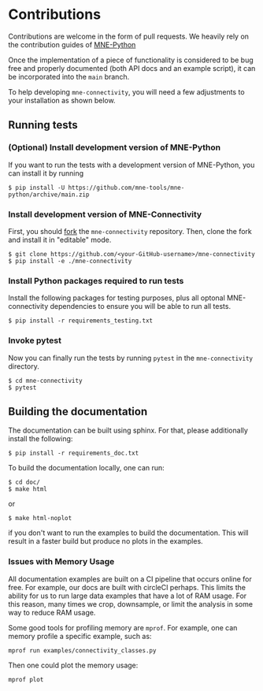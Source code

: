 # Contributions

Contributions are welcome in the form of pull requests. We heavily rely on the
contribution guides of [MNE-Python](https://mne.tools/stable/install/contributing.html)

Once the implementation of a piece of functionality is considered to be bug
free and properly documented (both API docs and an example script),
it can be incorporated into the `main` branch.

To help developing `mne-connectivity`, you will need a few adjustments to your
installation as shown below.

## Running tests

### (Optional) Install development version of MNE-Python
If you want to run the tests with a development version of MNE-Python,
you can install it by running

    $ pip install -U https://github.com/mne-tools/mne-python/archive/main.zip

### Install development version of MNE-Connectivity
First, you should [fork](https://help.github.com/en/github/getting-started-with-github/fork-a-repo) the `mne-connectivity` repository. Then, clone the fork and install it in
"editable" mode.

    $ git clone https://github.com/<your-GitHub-username>/mne-connectivity
    $ pip install -e ./mne-connectivity


### Install Python packages required to run tests
Install the following packages for testing purposes, plus all optonal MNE-connectivity
dependencies to ensure you will be able to run all tests.

    $ pip install -r requirements_testing.txt

### Invoke pytest
Now you can finally run the tests by running `pytest` in the
`mne-connectivity` directory.

    $ cd mne-connectivity
    $ pytest

## Building the documentation

The documentation can be built using sphinx. For that, please additionally
install the following:

    $ pip install -r requirements_doc.txt

To build the documentation locally, one can run:

    $ cd doc/
    $ make html

or

    $ make html-noplot

if you don't want to run the examples to build the documentation. This will result in a faster build but produce no plots in the examples.

### Issues with Memory Usage

All documentation examples are built on a CI pipeline that occurs online for free. For example, our docs are built with circleCI perhaps. This limits the ability for us to run large data examples that have a lot of RAM usage. For this reason, many times we crop, downsample, or limit the analysis in some way to reduce RAM usage.

Some good tools for profiling memory are ``mprof``. For example, one can memory profile a specific example, such as:

    mprof run examples/connectivity_classes.py

Then one could plot the memory usage:

    mprof plot